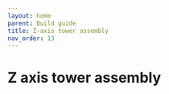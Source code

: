 ```yaml
--- 
layout: home
parent: Build guide
title: Z-axis tower assembly
nav_order: 13
--- 
```

# Z axis tower assembly

